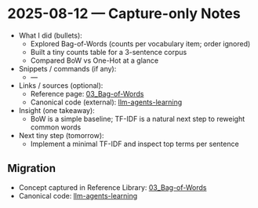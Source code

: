 # 2025-08-12 — Capture-only Notes

- What I did (bullets):
  - Explored Bag-of-Words (counts per vocabulary item; order ignored)
  - Built a tiny counts table for a 3-sentence corpus
  - Compared BoW vs One-Hot at a glance
- Snippets / commands (if any):
  - —
- Links / sources (optional):
  - Reference page: [03_Bag-of-Words](../../03_ReferenceLibrary/02_AI-and-ML/04_NaturalLanguageProcessing/01_Basics/03_Bag-of-Words.md)
  - Canonical code (external): [llm-agents-learning](https://github.com/Swamy-s-Tech-Skills-Academy-AI-ML-Data/llm-agents-learning)
- Insight (one takeaway):
  - BoW is a simple baseline; TF-IDF is a natural next step to reweight common words
- Next tiny step (tomorrow):
  - Implement a minimal TF-IDF and inspect top terms per sentence

## Migration

- Concept captured in Reference Library: [03_Bag-of-Words](../../03_ReferenceLibrary/02_AI-and-ML/04_NaturalLanguageProcessing/01_Basics/03_Bag-of-Words.md)
- Canonical code: [llm-agents-learning](https://github.com/Swamy-s-Tech-Skills-Academy-AI-ML-Data/llm-agents-learning)
